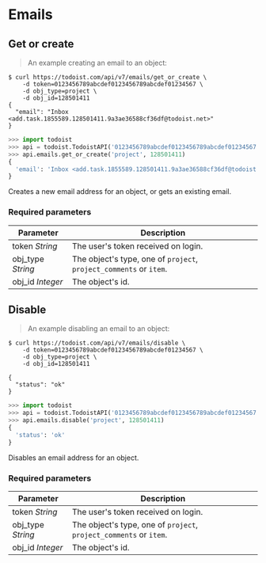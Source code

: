 # Emails

## Get or create

> An example creating an email to an object:

```shell
$ curl https://todoist.com/api/v7/emails/get_or_create \
    -d token=0123456789abcdef0123456789abcdef01234567 \
    -d obj_type=project \
    -d obj_id=128501411
{
  "email": "Inbox <add.task.1855589.128501411.9a3ae36588cf36df@todoist.net>"
}
```

```python
>>> import todoist
>>> api = todoist.TodoistAPI('0123456789abcdef0123456789abcdef01234567')
>>> api.emails.get_or_create('project', 128501411)
{
  'email': 'Inbox <add.task.1855589.128501411.9a3ae36588cf36df@todoist.net>'
}
```

Creates a new email address for an object, or gets an existing email.

### Required parameters

Parameter | Description
--------- | -----------
token *String* | The user's token received on login.
obj_type *String* | The object's type, one of `project`, `project_comments` or `item`.
obj_id *Integer* | The object's id.


## Disable

> An example disabling an email to an object:

```shell
$ curl https://todoist.com/api/v7/emails/disable \
    -d token=0123456789abcdef0123456789abcdef01234567 \
    -d obj_type=project \
    -d obj_id=128501411

{
  "status": "ok"
}
```

```python
>>> import todoist
>>> api = todoist.TodoistAPI('0123456789abcdef0123456789abcdef01234567')
>>> api.emails.disable('project', 128501411)
{
  'status': 'ok'
}
```

Disables an email address for an object.

### Required parameters

Parameter | Description
--------- | -----------
token *String* | The user's token received on login.
obj_type *String* | The object's type, one of `project`, `project_comments` or `item`.
obj_id *Integer* | The object's id.

